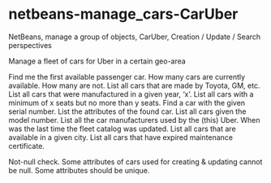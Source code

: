 # netbeans-manage_cars-CarUber
NetBeans, manage a group of objects, CarUber, Creation / Update / Search perspectives

Manage a fleet of cars for Uber in a certain geo-area

Find me the first available passenger car.
How many cars are currently available. How many are not.
List all cars that are made by Toyota, GM, etc.
List all cars that were manufactured in a given year, ‘x’.
List all cars with a minimum of x seats but no more than y seats.
Find a car with the given serial number. List the attributes of the found car.
List all cars given the model number.
List all the car manufacturers used by the (this) Uber.
When was the last time the fleet catalog was updated.
List all cars that are available in a given city.
List all cars that have expired maintenance certificate.

Not-null check. Some attributes of cars used for creating & updating cannot be null.
Some attributes should be unique.
